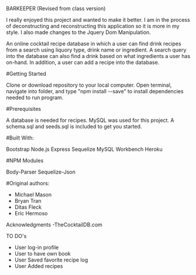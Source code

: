 BARKEEPER (Revised from class version)

I really enjoyed this project and wanted to make it better.  I am in the process of deconstructing and reconstructing this application so it is more in my style.  I also made changes to the Jquery Dom Manipulation.



An online cocktail recipe database in which a user can find drink recipes from a search using liquory type, drink name or ingredient.
A search query into the database can also find a drink based on what ingredients a user has on-hand.  In addition, a user can add a recipe into the database.

#Getting Started

Clone or download repository to your local computer.  Open terminal, navigate into folder, and type  "npm install --save" to install dependencies needed to run program.

#Prerequisites

A database is needed for recipes.  MySQL was used for this project.
A schema.sql and seeds.sql is included to get you started.


#Built With:

Bootstrap
Node.js
Express
Sequelize
MySQL Workbench
Heroku

#NPM Modules

Body-Parser
Sequelize-Json

#Original authors:
- Michael Mason
- Bryan Tran
- Ditas Fleck  
- Eric Hermoso


Acknowledgments
-TheCocktailDB.com


TO DO's
- User log-in profile
- User to have own book
- User Saved favorite recipe log
- User Added recipes


